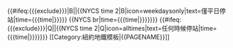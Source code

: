 {{#ifeq:{{{exclude}}}|B||{{NYCS time 2|B|icon=weekdaysonly|text=僅平日停站|time={{{time|}}}}} {{NYCS br|time={{{time|}}}}}}} {{#ifeq:{{{exclude}}}|Q||{{NYCS time 2|Q|icon=alltimes|text=任何時候停站|time={{{time|}}}}}}}<noinclude>
[[Category:紐約地鐵模板|{{PAGENAME}}]]
</noinclude>